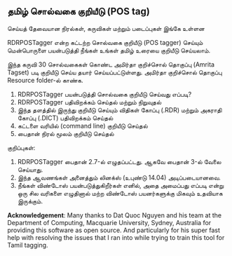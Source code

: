 ## தமிழ் சொல்வகை குறியீடு (POS tag) 
செய்யத் தேவையான நிரல்கள், கருவிகள் மற்றும் படைப்புகள் இங்கே உள்ளன

RDRPOSTagger என்ற கட்டற்ற சொல்வகை குறியீடு (POS tagger) செய்யும் மென்பொருளை பயன்படுத்தி நீங்கள் உங்கள் தமிழ் உரையை குறியீடு செய்யலாம்.

இந்த கருவி 30 சொல்வகைகள் கொண்ட அமிர்தா குறிச்சொல் தொகுப்பு (Amrita Tagset) படி குறியீடு செய்ய தயார் செய்யப்பட்டுள்ளது. அமிர்தா குறிச்சொல் தொகுப்பு Resource folder-ல் காண்க.

1. RDRPOSTagger பயன்படுத்தி சொல்வகை குறியீடு செய்வது எப்படி?
2. RDRPOSTagger பதிவிறக்கம் செய்தல் மற்றும் நிறுவுதல் 
3. இந்த தளத்தில் இருந்து குறியீடு செய்யும் விதிகள் கோப்பு (.RDR) மற்றும் அகராதி கோப்பு (.DICT) பதிவிறக்கம் செய்தல்
4. கட்டளை வரியில் (command line) குறியீடு செய்தல்
5. பைதான் நிரல் மூலம் குறியீடு செய்தல்

குறிப்புகள்:

1. RDRPOSTagger பைதான் 2.7-ல் எழுதப்பட்டது. ஆகவே பைதான் 3-ல் வேலை செய்யாது.
2. இந்த ஆவணங்கள் அனைத்தும் லினக்ஸ் (உபுண்டு 14.04) அடிப்படையானவை. 
3. நீங்கள் விண்டோஸ் பயன்படுத்துகிறீர்கள் எனில், அதை அமைப்பது எப்படி என்று ஒரு சில வரிகளை எழுதினால் மற்ற விண்டோஸ் பயனர்களுக்கு மிகவும் உதவியாக இருக்கும்.

**Acknowledgement**: Many thanks to Dat Quoc Nguyen and his team at the Department of Computing, Macquarie University, Sydney, Australia for providing this software as open source. And particularly for his super fast help with resolving the issues that I ran into while trying to train this tool for Tamil tagging.

